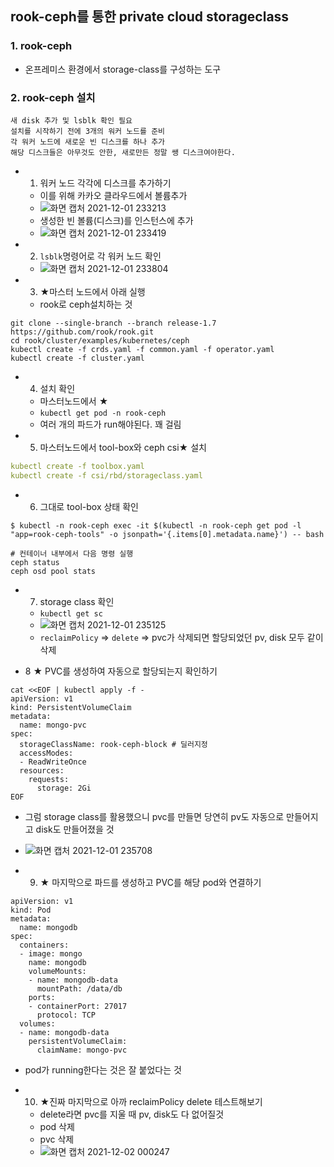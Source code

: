 ## rook-ceph를 통한 private cloud storageclass

### 1. rook-ceph
- 온프레미스 환경에서 storage-class를 구성하는 도구

### 2. rook-ceph 설치
```
새 disk 추가 및 lsblk 확인 필요
설치를 시작하기 전에 3개의 워커 노드를 준비
각 워커 노드에 새로운 빈 디스크를 하나 추가
해당 디스크들은 아무것도 안한, 새로만든 정말 쌩 디스크여야한다.
```
- 1. 워커 노드 각각에 디스크를 추가하기
  - 이를 위해 카카오 클라우드에서 볼륨추가
  - ![화면 캡처 2021-12-01 233213](https://user-images.githubusercontent.com/62214428/144253080-0ef2344f-bc8a-4cf1-b770-c95f1fd0ea18.png)
  - 생성한 빈 볼륨(디스크)를 인스턴스에 추가
  - ![화면 캡처 2021-12-01 233419](https://user-images.githubusercontent.com/62214428/144253485-8ed81ebf-b299-41cf-8d72-4f206e5f0042.png)
- 2. `lsblk`명령어로 각 워커 노드 확인
  - ![화면 캡처 2021-12-01 233804](https://user-images.githubusercontent.com/62214428/144254117-133740b4-41c5-421f-b109-ae842571b01d.png)
- 3. ★마스터 노드에서 아래 실행
  - rook로 ceph설치하는 것
```
git clone --single-branch --branch release-1.7 https://github.com/rook/rook.git
cd rook/cluster/examples/kubernetes/ceph
kubectl create -f crds.yaml -f common.yaml -f operator.yaml
kubectl create -f cluster.yaml
```
- 4. 설치 확인
  - 마스터노드에서 ★
  - `kubectl get pod -n rook-ceph`
  - 여러 개의 파드가 run해야된다. 꽤 걸림

- 5. 마스터노드에서 tool-box와 ceph csi★ 설치
```yaml
kubectl create -f toolbox.yaml
kubectl create -f csi/rbd/storageclass.yaml
```
- 6. 그대로 tool-box 상태 확인
```
$ kubectl -n rook-ceph exec -it $(kubectl -n rook-ceph get pod -l "app=rook-ceph-tools" -o jsonpath='{.items[0].metadata.name}') -- bash

# 컨테이너 내부에서 다음 명령 실행
ceph status
ceph osd pool stats
```
- 7. storage class 확인
  - `kubectl get sc`
  - ![화면 캡처 2021-12-01 235125](https://user-images.githubusercontent.com/62214428/144256524-45b3a405-5c38-428f-a7d4-966fe2e1f5be.png)
  - `reclaimPolicy` => `delete` => pvc가 삭제되면 할당되었던 pv, disk 모두 같이 삭제 

- 8 ★ PVC를 생성하여 자동으로 할당되는지 확인하기
```
cat <<EOF | kubectl apply -f -
apiVersion: v1
kind: PersistentVolumeClaim
metadata:
  name: mongo-pvc
spec:
  storageClassName: rook-ceph-block # 딜러지정
  accessModes:
  - ReadWriteOnce
  resources:
    requests:
      storage: 2Gi
EOF
```
- 그럼 storage class를 활용했으니 pvc를 만들면 당연히 pv도 자동으로 만들어지고 disk도 만들어졌을 것
- ![화면 캡처 2021-12-01 235708](https://user-images.githubusercontent.com/62214428/144257559-e2955819-4aa7-4644-9d1f-c717731fe933.png)

- 9. ★ 마지막으로 파드를 생성하고 PVC를 해당 pod와 연결하기
```
apiVersion: v1
kind: Pod
metadata:
  name: mongodb 
spec:
  containers:
  - image: mongo
    name: mongodb
    volumeMounts:
    - name: mongodb-data
      mountPath: /data/db
    ports:
    - containerPort: 27017
      protocol: TCP
  volumes:
  - name: mongodb-data
    persistentVolumeClaim:
      claimName: mongo-pvc
```
- pod가 running한다는 것은 잘 붙었다는 것 

- 10. ★진짜 마지막으로 아까 reclaimPolicy delete 테스트해보기
  - delete라면 pvc를 지울 때 pv, disk도 다 없어질것
  - pod 삭제
  - pvc 삭제
  - ![화면 캡처 2021-12-02 000247](https://user-images.githubusercontent.com/62214428/144258664-78e1739e-8fc0-411c-8cd6-3f4364550ba1.png)














